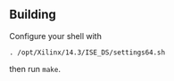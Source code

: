 Building
--------

Configure your shell with
```
. /opt/Xilinx/14.3/ISE_DS/settings64.sh
```
then run `make`.
